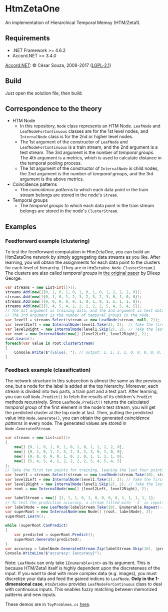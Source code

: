 # HtmZetaOne

An implementation of Hierarchical Temporal Memoy (HTM/Zeta1).

## Requirements
- .NET Framework >= 4.6.2
- Accord.NET >= 3.4.0

[Accord.NET](https://github.com/accord-net/framework): © César Souza, 2009-2017 ([LGPL-2.1](https://www.gnu.org/licenses/old-licenses/lgpl-2.1.html))

## Build
Just open the solution file, then build.

## Correspondence to the theory
- HTM Node
  - In this repository, `Node` class represents an HTM Node. `LeafNode` and `LeafNodeForContinuous` classes are for the 1st level nodes, and `InternalNode` class is for the 2nd or higher level nodes.
  - The 1st argument of the constructor of `LeafNode` and `LeafNodeForContinuous` is a train stream, and the 2nd argument is a test stream. The 3rd argument is the number of *temporal groups*. The 4th argument is a metrics, which is used to calculate distance in the temporal pooling process.
  - The 1st argument of the constructor of `InternalNode` is child nodes, the 2nd argument is the number of *temporal groups*, and the 3rd argument is the above metrics.
- Coincidence patterns
  - The *coincidence patterns* to which each data point in the train stream belongs are stored in the node's `Stream`.
- Temporal groups
  - The *temporal groups* to which each data point in the train stream belongs are stored in the node's `ClusterStream`.

## Examples
### Feedforward example (clustering)
To test the feedforward computation in HtmZetaOne, you can build an HtmZetaOne network by simply aggregating data streams as you like. After learning, you will obtain the assignments for each data point to the clusters for each level of hierarchy. (They are in `HtmZetaOne.Node.ClusterStream`.) The clusters are also called *temporal groups* in [the original paper](http://alpha.tmit.bme.hu/speech/docs/education/02_DileepThesis.pdf) by Dileep George.

```csharp
var streams = new List<int[]>();
streams.Add(new[]{0, 1, 0, 1, 0, 1, 0, 1, 0, 1, 2, 2, 2, 0});
streams.Add(new[]{0, 1, 0, 1, 2, 3, 2, 3, 2, 3, 0, 1, 0, 0});
streams.Add(new[]{0, 0, 0, 0, 0, 1, 0, 1, 0, 1, 1, 1, 1, 0});
streams.Add(new[]{5, 4, 5, 4, 2, 2, 2, 2, 2, 5, 4, 5, 4, 5});
// The 1st argument is training data, and the 2nd argument is test data.
// The 3rd argument is the number of temporal groups in the node.
var level1 = streams.Select(stream => new LeafNode(stream, null, 2));
var level2Left = new InternalNode(level1.Take(2), 2);  // Take the first two streams.
var level2Right = new InternalNode(level1.Skip(2), 2); // Take the last two streams.
var root = new InternalNode(new[] {level2Left, level2Right}, 2);
root.Learn(); 
foreach(var value in root.ClusterStream)
{
    Console.Write($"{value}, "); // output: 1, 1, 1, 1, 0, 0, 0, 0, 0, 1, 1, 1, 1, 1
}
```

### Feedback example (classification)
The network structure in this subsection is almost the same as the previous one, but a node for the label is added at the top hierarchy. Moreover, each stream is divided into two parts, a train part and a test part. After learning, you can call `Node.Predict()` to fetch the results of its children's `Predict` methods recursively. Since `LeafNode.Predict()` returns the calculated *temporal group* of the first element in the node's test stream, you will get the predicted cluster at the top node at last. Then, putting the predicted value into `Node.Generate()`, you can obtain the generated *coincidence patterns* in every node. The generated values are stored in `Node.GeneratedStream`.

```csharp
var streams = new List<int[]>
{
    new[] {0, 1, 0, 1, 0, 1, 0, 1, 0, 1, 2, 2, 2, 0},
    new[] {0, 1, 0, 1, 2, 3, 2, 3, 2, 3, 0, 1, 0, 0},
    new[] {0, 0, 0, 0, 0, 1, 0, 1, 0, 1, 1, 1, 1, 0},
    new[] {5, 4, 5, 4, 2, 2, 2, 2, 2, 5, 4, 5, 4, 5}
};
// Take the first ten points for training, leaving the last four points for testing.
var level1 = streams.Select(stream => new LeafNode(stream.Take(10), stream.Skip(10), 2));
var level2Left = new InternalNode(level1.Take(2), 2); // Take the first two streams.
var level2Right = new InternalNode(level1.Skip(2), 2); // Take the last two streams.
var root = new InternalNode(new[] {level2Left, level2Right}, 2);

var labelStream = new[] {1, 1, 1, 0, 1, 0, 0, 0, 0, 1, 1, 1, 1, 1};
// To test the prediction accuracy, a stream filled with `-1` is inputted as the test data.
var labelNode = new LeafNode(labelStream.Take(10), Enumerable.Repeat(-1, 4), 2);
var superRoot = new InternalNode(new Node[] {root, labelNode}, 2);
superRoot.Learn();

while (superRoot.CanPredict)
{
    var predicted = superRoot.Predict();
    superRoot.Generate(predicted);
}
var accuracy = labelNode.GeneratedStream.Zip(labelStream.Skip(10), (predicted, actual) => predicted == actual ? 1 : 0).Average();
Console.WriteLine($"accuracy: {accuracy}");
```

Note: `LeafNode` can only take `IEnumerable<int>` as its argument. This is because HTM/Zeta1 itself is highly dependent upon the discreteness of the input. If you want to deal with more complex data (e.g. images), you must discretize your data and feed the gained indices to `LeafNode`. **Only in the 1-dimensional case**, `HtmZetaOne` provides `LeafNodeForContinuous` class to deal with continuous inputs. This enables fuzzy matching between memorized patterns and new inputs.

These demos are in `ToyProblems.cs` [here](https://github.com/y-takashina/HtmZetaOne/blob/master/HtmZetaOneDemos/).







